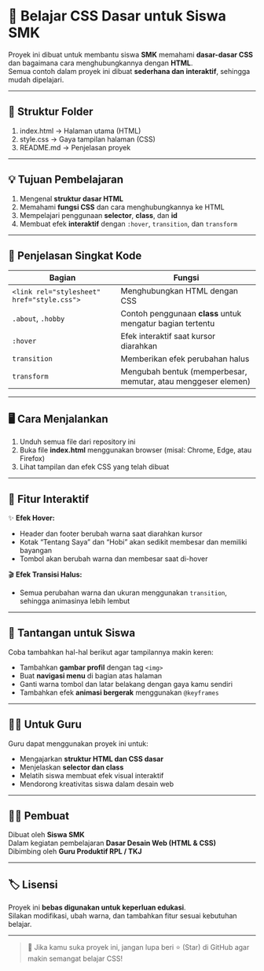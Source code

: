 # 🎨 Belajar CSS Dasar untuk Siswa SMK

Proyek ini dibuat untuk membantu siswa **SMK** memahami **dasar-dasar CSS** dan bagaimana cara menghubungkannya dengan **HTML**.  
Semua contoh dalam proyek ini dibuat **sederhana dan interaktif**, sehingga mudah dipelajari.

---

## 📁 Struktur Folder

1. index.html → Halaman utama (HTML)
2. style.css → Gaya tampilan halaman (CSS)
3. README.md → Penjelasan proyek

---

## 💡 Tujuan Pembelajaran
1. Mengenal **struktur dasar HTML**
2. Memahami **fungsi CSS** dan cara menghubungkannya ke HTML
3. Mempelajari penggunaan **selector**, **class**, dan **id**
4. Membuat efek **interaktif** dengan `:hover`, `transition`, dan `transform`

---

## 🧱 Penjelasan Singkat Kode

| Bagian | Fungsi |
|--------|---------|
| `<link rel="stylesheet" href="style.css">` | Menghubungkan HTML dengan CSS |
| `.about`, `.hobby` | Contoh penggunaan **class** untuk mengatur bagian tertentu |
| `:hover` | Efek interaktif saat kursor diarahkan |
| `transition` | Memberikan efek perubahan halus |
| `transform` | Mengubah bentuk (memperbesar, memutar, atau menggeser elemen) |

---

## 🖥️ Cara Menjalankan
1. Unduh semua file dari repository ini  
2. Buka file **index.html** menggunakan browser (misal: Chrome, Edge, atau Firefox)  
3. Lihat tampilan dan efek CSS yang telah dibuat  

---

## 🌟 Fitur Interaktif
✨ **Efek Hover:**  
- Header dan footer berubah warna saat diarahkan kursor  
- Kotak “Tentang Saya” dan “Hobi” akan sedikit membesar dan memiliki bayangan  
- Tombol akan berubah warna dan membesar saat di-hover  

🎬 **Efek Transisi Halus:**  
- Semua perubahan warna dan ukuran menggunakan `transition`, sehingga animasinya lebih lembut  

---

## 🧩 Tantangan untuk Siswa
Coba tambahkan hal-hal berikut agar tampilannya makin keren:
- Tambahkan **gambar profil** dengan tag `<img>`
- Buat **navigasi menu** di bagian atas halaman  
- Ganti warna tombol dan latar belakang dengan gaya kamu sendiri  
- Tambahkan efek **animasi bergerak** menggunakan `@keyframes`

---

## 🧑‍🏫 Untuk Guru
Guru dapat menggunakan proyek ini untuk:
- Mengajarkan **struktur HTML dan CSS dasar**
- Menjelaskan **selector dan class**
- Melatih siswa membuat efek visual interaktif
- Mendorong kreativitas siswa dalam desain web

---

## 👨‍💻 Pembuat
Dibuat oleh **Siswa SMK**  
Dalam kegiatan pembelajaran **Dasar Desain Web (HTML & CSS)**  
Dibimbing oleh **Guru Produktif RPL / TKJ**

---

## 🏷️ Lisensi
Proyek ini **bebas digunakan untuk keperluan edukasi**.  
Silakan modifikasi, ubah warna, dan tambahkan fitur sesuai kebutuhan belajar.

---

> 💬 Jika kamu suka proyek ini, jangan lupa beri ⭐ (Star) di GitHub agar makin semangat belajar CSS!
